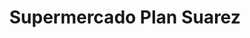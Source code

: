 ---
title: "Supermercado Plan Suarez"
url: /caracas/supermercado-plan-suarez-av-teresa-de-la-parra/
shop: Supermarkt
---